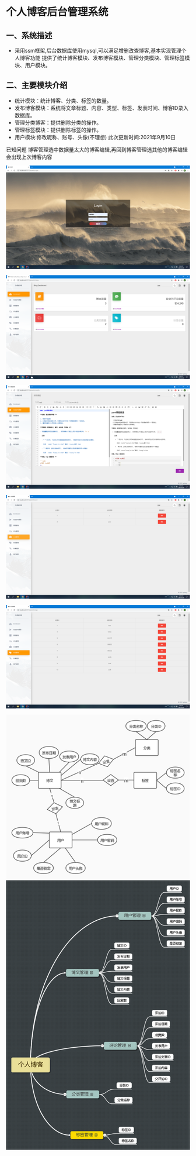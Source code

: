 # 个人博客后台管理系统
## 一、系统描述
- 采用ssm框架,后台数据库使用mysql,可以满足增删改查博客,基本实现管理个人博客功能
提供了统计博客模块、发布博客模块、管理分类模块、管理标签模块、用户模块。
## 二、主要模块介绍
- 统计模块：统计博客、分类、标签的数量。
- 发布博客模块：系统将文章标题、内容、类型、标签、发表时间、博客ID录入数据库。
- 管理分类博客：提供删除分类的操作。
- 管理标签模块：提供删除标签的操作。
- 用户模块:修改昵称、账号、头像(不理想)
此次更新时间:2021年9月10日

已知问题 博客管理选中数据量太大的博客编辑,再回到博客管理选其他的博客编辑会出现上次博客内容

![login](./data/login.png)


![home](./data/home.png)


![edit](./data/edit.png)


![sort](./data/sort.png)

![tags](./data/tags.png)

![er](./data/ER.jpg)
![np](./data/nt.png)
